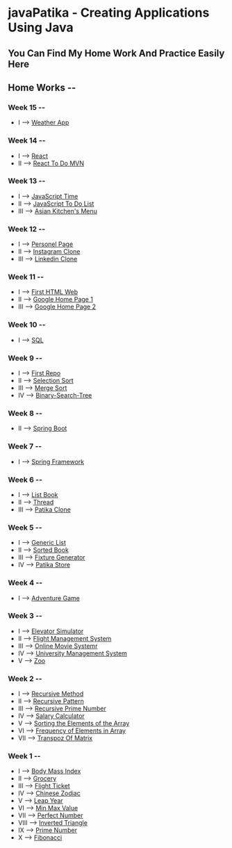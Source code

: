 # javaPatika - Creating Applications Using Java

## You Can Find My Home Work And Practice Easily Here

## Home Works --
### Week 15 -- 
- I  --> [Weather App](https://github.com/m1erla/weather-app)


### Week 14 -- 
- I  --> [React](https://github.com/m1erla/react)
- II --> [React To Do MVN](https://github.com/m1erla/todomvc-app)


### Week 13 -- 
- I  --> [JavaScript Time](https://github.com/m1erla/javaPatika/tree/master/src/WeekThirteen/jstime)
- II --> [JavaScript To Do List](https://github.com/m1erla/javaPatika/tree/master/src/WeekThirteen/jslist)
- III --> [Asian Kitchen's Menu](https://github.com/m1erla/javaPatika/tree/master/src/WeekThirteen/asianmenu)


### Week 12 -- 
- I  --> [Personel Page](https://github.com/m1erla/CssProject)
- II --> [Instagram Clone](https://github.com/m1erla/bootstarp-demo)
- III --> [Linkedin Clone](https://github.com/m1erla/Bootstrap-linkedln)


### Week 11 -- 
- I  --> [First HTML Web](https://github.com/m1erla/HTML)
- II --> [Google Home Page 1](https://github.com/m1erla/HTML/tree/main/Home-work)
- III --> [Google Home Page 2](https://github.com/m1erla/HTML/tree/main/Updated-Google)


### Week 10 -- 
- I --> [SQL](https://github.com/m1erla/javaPatika/tree/master/src/WeekTen)


### Week 9 -- 
- I  --> [First Repo](https://github.com/m1erla/kodluyoruzilkrepo)
- II --> [Selection Sort](https://github.com/m1erla/Project-First/blob/main/Project-First.md)
- III --> [Merge Sort](https://github.com/m1erla/Project-First/blob/main/Project-Second.md)
- IV --> [Binary-Search-Tree](https://github.com/m1erla/Project-First/blob/main/Project-Third.md)


### Week 8 -- 
- II --> [Spring Boot](https://github.com/m1erla/PatikaSpringBoot)


### Week 7 -- 
- I  --> [Spring Framework](https://github.com/m1erla/SpringFrameWork)
  

### Week 6 -- 
- I  --> [List Book](https://github.com/m1erla/javaPatika/tree/master/src/WeekSix/ListBook)
- II --> [Thread](https://github.com/m1erla/javaPatika/tree/master/src/WeekSix/Thread)
- III --> [Patika Clone](https://github.com/m1erla/javaPatika/tree/master/src/WeekSix/com/patikadev)


### Week 5 -- 
- I  --> [Generic List](https://github.com/m1erla/javaPatika/tree/master/src/WeekFive/GenericList)
- II --> [Sorted Book](https://github.com/m1erla/javaPatika/tree/master/src/WeekFive/SortedBook)
- III --> [Fixture Generator](https://github.com/m1erla/javaPatika/tree/master/src/WeekFive/FixtureGenerator)
- IV --> [Patika Store](https://github.com/m1erla/javaPatika/tree/master/src/WeekFive/PatikaStore)  

### Week 4 --                                                                                                           
- I  --> [Adventure Game](https://github.com/m1erla/javaPatika/tree/master/src/WeekFour/AdventureGame)  

### Week 3 --                                                                                                           
- I  --> [Elevator Simulator](https://github.com/m1erla/javaPatika/tree/master/src/WeekThree/ElevatorSimulator)  
- II  --> [Flight Management System](https://github.com/m1erla/javaPatika/tree/master/src/WeekThree/FlightManagementSystem)
- III  --> [Online Movie Systemr](https://github.com/m1erla/javaPatika/tree/master/src/WeekThree/OnlineMovieSystem)
- IV  --> [University Management System](https://github.com/m1erla/javaPatika/tree/master/src/WeekThree/UniversityManagementSystem)
- V --> [Zoo](https://github.com/m1erla/javaPatika/tree/master/src/WeekThree/Zoo)

### Week 2 --                                                                                                           
- I --> [Recursive Method](https://github.com/m1erla/javaPatika/tree/master/src/WeekTwo/FirstHomeWork)  
- II  --> [Recursive Pattern](https://github.com/m1erla/javaPatika/tree/master/src/WeekTwo/SecondHomeWork)
- III  --> [Recursive Prime Number](https://github.com/m1erla/javaPatika/tree/master/src/WeekTwo/ThirdHomeWork)
- IV  --> [Salary Calculator](https://github.com/m1erla/javaPatika/tree/master/src/WeekTwo/SalaryCalculator)
- V  --> [Sorting the Elements of the Array](https://github.com/m1erla/javaPatika/tree/master/src/WeekTwo/SortArrayNumber)
- VI  --> [Frequency of Elements in Array](https://github.com/m1erla/javaPatika/tree/master/src/WeekTwo/FrequencyArray)
- VII --> [Transpoz Of Matrix](https://github.com/m1erla/javaPatika/tree/master/src/WeekTwo/TranspozeMatrix)

### Week 1 --                                                                                                           
- I --> [Body Mass Index](https://github.com/m1erla/javaPatika/blob/master/src/Entrance/BodyMassIndex.java)  
- II --> [Grocery](https://github.com/m1erla/javaPatika/tree/master/src/Entrance/Grocery.java)
- III --> [Flight Ticket](https://github.com/m1erla/javaPatika/tree/master/src/Entrance/FlightTicket.java)
- IV --> [Chinese Zodiac](https://github.com/m1erla/javaPatika/tree/master/src/Entrance/ChineseZodiac.java)
- V --> [Leap Year](https://github.com/m1erla/javaPatika/tree/master/src/Entrance/LeapYear.java)
- VI --> [Min Max Value](https://github.com/m1erla/javaPatika/tree/master/src/Entrance/HomeWorkSixth)
- VII --> [Perfect Number](https://github.com/m1erla/javaPatika/tree/master/src/Entrance/HomeWorkSeven)
- VIII --> [Inverted Triangle](https://github.com/m1erla/javaPatika/tree/master/src/Entrance/HomeWorkEight)
- IX --> [Prime Number](https://github.com/m1erla/javaPatika/tree/master/src/Entrance/HomeWorkNine)
- X --> [Fibonacci](https://github.com/m1erla/javaPatika/tree/master/src/Entrance/HomeWorkTen)

